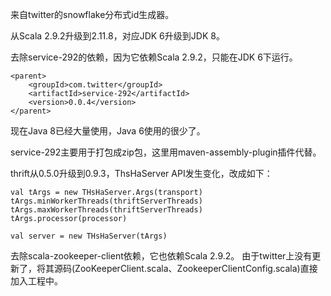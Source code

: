 来自twitter的snowflake分布式id生成器。

从Scala 2.9.2升级到2.11.8，对应JDK 6升级到JDK 8。

去除service-292的依赖，因为它依赖Scala 2.9.2，只能在JDK 6下运行。
```
<parent>
    <groupId>com.twitter</groupId>
    <artifactId>service-292</artifactId>
    <version>0.0.4</version>
</parent>
```

现在Java 8已经大量使用，Java 6使用的很少了。

service-292主要用于打包成zip包，这里用maven-assembly-plugin插件代替。

thrift从0.5.0升级到0.9.3，ThsHaServer API发生变化，改成如下：
```
val tArgs = new THsHaServer.Args(transport)
tArgs.minWorkerThreads(thriftServerThreads)
tArgs.maxWorkerThreads(thriftServerThreads)
tArgs.processor(processor)

val server = new THsHaServer(tArgs)
```

去除scala-zookeeper-client依赖，它也依赖Scala 2.9.2。
由于twitter上没有更新了，将其源码(ZooKeeperClient.scala、ZookeeperClientConfig.scala)直接加入工程中。
